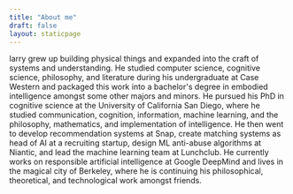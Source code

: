 ```yaml
---
title: "About me"
draft: false
layout: staticpage
---
```


larry grew up building physical things and expanded into the craft of systems and understanding. He studied computer science, cognitive science, philosophy, and literature during his undergraduate at Case Western and packaged this work into a bachelor's degree in embodied intelligence amongst some other majors and minors. He pursued his PhD in cognitive science at the University of California San Diego, where he studied communication, cognition, information, machine learning, and the philosophy, mathematics, and implementation of intelligence. He then went to develop recommendation systems at Snap, create matching systems as head of AI at a recruiting startup, design ML anti-abuse algorithms at Niantic, and lead the machine learning team at Lunchclub. He currently works on responsible artificial intelligence at Google DeepMind and lives in the magical city of Berkeley, where he is continuing his philosophical, theoretical, and technological work amongst friends.

